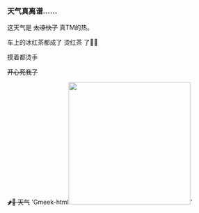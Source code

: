 ### 天气真离谱……

这天气是 <del>太凉快了</del> 真TM的热。

车上的冰红茶都成了 烫红茶 了🌚🌚

摸着都烫手

<del>开心死我了</del>

<del>🌶️🐔 天气</del>
'Gmeek-html<img src="https://img.picui.cn/free/2025/02/09/67a85940abfeb.jpg" width=280px>'
